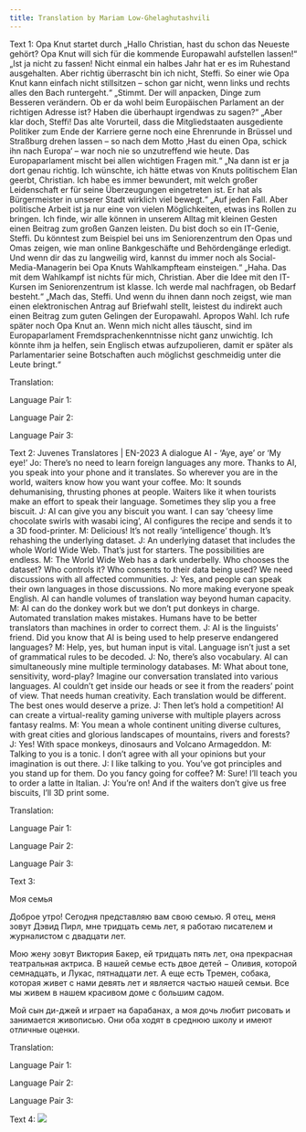 ```yaml
---
title: Translation by Mariam Low-Ghelaghutashvili
---
```

<p>Text 1:
Opa Knut startet durch
„Hallo Christian, hast du schon das Neueste gehört? Opa Knut will sich für die kommende Europawahl
aufstellen lassen!“
„Ist ja nicht zu fassen! Nicht einmal ein halbes Jahr hat er es im Ruhestand ausgehalten. Aber richtig
überrascht bin ich nicht, Steffi. So einer wie Opa Knut kann einfach nicht stillsitzen – schon gar nicht,
wenn links und rechts alles den Bach runtergeht.“
„Stimmt. Der will anpacken, Dinge zum Besseren verändern. Ob er da wohl beim Europäischen
Parlament an der richtigen Adresse ist? Haben die überhaupt irgendwas zu sagen?“
„Aber klar doch, Steffi! Das alte Vorurteil, dass die Mitgliedstaaten ausgediente Politiker zum Ende der
Karriere gerne noch eine Ehrenrunde in Brüssel und Straßburg drehen lassen – so nach dem Motto ‚Hast
du einen Opa, schick ihn nach Europa‘ – war noch nie so unzutreffend wie heute. Das Europaparlament
mischt bei allen wichtigen Fragen mit.“
„Na dann ist er ja dort genau richtig. Ich wünschte, ich hätte etwas von Knuts politischem Elan geerbt,
Christian. Ich habe es immer bewundert, mit welch großer Leidenschaft er für seine Überzeugungen
eingetreten ist. Er hat als Bürgermeister in unserer Stadt wirklich viel bewegt.“
„Auf jeden Fall. Aber politische Arbeit ist ja nur eine von vielen Möglichkeiten, etwas ins Rollen zu
bringen. Ich finde, wir alle können in unserem Alltag mit kleinen Gesten einen Beitrag zum großen
Ganzen leisten. Du bist doch so ein IT-Genie, Steffi. Du könntest zum Beispiel bei uns im
Seniorenzentrum den Opas und Omas zeigen, wie man online Bankgeschäfte und Behördengänge
erledigt. Und wenn dir das zu langweilig wird, kannst du immer noch als Social-Media-Managerin bei
Opa Knuts Wahlkampfteam einsteigen.“
„Haha. Das mit dem Wahlkampf ist nichts für mich, Christian. Aber die Idee mit den IT-Kursen im
Seniorenzentrum ist klasse. Ich werde mal nachfragen, ob Bedarf besteht.“
„Mach das, Steffi. Und wenn du ihnen dann noch zeigst, wie man einen elektronischen Antrag auf
Briefwahl stellt, leistest du indirekt auch einen Beitrag zum guten Gelingen der Europawahl. Apropos
Wahl. Ich rufe später noch Opa Knut an. Wenn mich nicht alles täuscht, sind im Europaparlament
Fremdsprachenkenntnisse nicht ganz unwichtig. Ich könnte ihm ja helfen, sein Englisch etwas
aufzupolieren, damit er später als Parlamentarier seine Botschaften auch möglichst geschmeidig unter
die Leute bringt.“
</p>
<p>Translation:
  <p>Language Pair 1:
    
  </p>
  <p>Language Pair 2:
    
  </p>
  <p>Language Pair 3:
    
  </p>
</p>
<p>Text 2:
  Juvenes Translatores | EN-2023
A dialogue
AI - ‘Aye, aye’ or ‘My eye!’
Jo: There’s no need to learn foreign languages any more. Thanks to AI, you speak into your
phone and it translates. So wherever you are in the world, waiters know how you want your
coffee.
Mo: It sounds dehumanising, thrusting phones at people. Waiters like it when tourists make an
effort to speak their language. Sometimes they slip you a free biscuit.
J: AI can give you any biscuit you want. I can say ‘cheesy lime chocolate swirls with wasabi
icing’, AI configures the recipe and sends it to a 3D food-printer.
M: Delicious! It’s not really ‘intelligence’ though. It’s rehashing the underlying dataset.
J: An underlying dataset that includes the whole World Wide Web. That’s just for starters. The
possibilities are endless.
M: The World Wide Web has a dark underbelly. Who chooses the dataset? Who controls it?
Who consents to their data being used? We need discussions with all affected communities.
J: Yes, and people can speak their own languages in those discussions. No more making
everyone speak English. AI can handle volumes of translation way beyond human capacity.
M: AI can do the donkey work but we don’t put donkeys in charge. Automated translation
makes mistakes. Humans have to be better translators than machines in order to correct
them.
J: AI is the linguists’ friend. Did you know that AI is being used to help preserve endangered
languages?
M: Help, yes, but human input is vital. Language isn’t just a set of grammatical rules to be
decoded.
J: No, there’s also vocabulary. AI can simultaneously mine multiple terminology databases.
M: What about tone, sensitivity, word-play? Imagine our conversation translated into various
languages. AI couldn’t get inside our heads or see it from the readers’ point of view. That
needs human creativity. Each translation would be different. The best ones would deserve a
prize.
J: Then let’s hold a competition! AI can create a virtual-reality gaming universe with multiple
players across fantasy realms.
M: You mean a whole continent uniting diverse cultures, with great cities and glorious
landscapes of mountains, rivers and forests?
J: Yes! With space monkeys, dinosaurs and Volcano Armageddon.
M: Talking to you is a tonic. I don’t agree with all your opinions but your imagination is out
there.
J: I like talking to you. You’ve got principles and you stand up for them. Do you fancy going for
coffee?
M: Sure! I’ll teach you to order a latte in Italian.
J: You’re on! And if the waiters don’t give us free biscuits, I’ll 3D print some.
</p>
<p>Translation:
  <p>Language Pair 1:</p>
  <p>Language Pair 2:</p>
  <p>Language Pair 3:</p>
</p>
<p>Text 3:
  
Моя семья

Доброе утро! Сегодня представляю вам свою семью. Я отец, меня зовут Дэвид Пирл, мне тридцать семь лет, я работаю писателем и журналистом с двадцати лет.

Мою жену зовут Виктория Бакер, ей тридцать пять лет, она прекрасная театральная актриса. В нашей семье есть двое детей − Оливия, которой семнадцать, и Лукас, пятнадцати лет. А еще есть Тремен, собака, которая живет с нами девять лет и является частью нашей семьи. Все мы живем в нашем красивом доме с большим садом.

Мой сын ди-джей и играет на барабанах, а моя дочь любит рисовать и занимается живописью. Они оба ходят в среднюю школу и имеют отличные оценки.

</p>
<p>Translation:
  <p>Language Pair 1:</p>
  <p>Language Pair 2:</p>
  <p>Language Pair 3:</p>
</p>
<p>Text 4:
  <img src="![georgian](https://github.com/user-attachments/assets/3f84a477-34a9-4993-9efd-17f1304d4e1c)">
</p>


